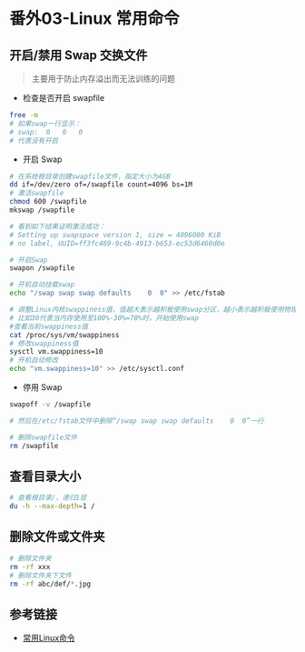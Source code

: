 # 番外03-Linux 常用命令

## 开启/禁用 Swap 交换文件

> 主要用于防止内存溢出而无法训练的问题

- 检查是否开启 swapfile

```bash
free -m
# 如果swap一行显示：
# swap:  0   0   0
# 代表没有开启
```

- 开启 Swap

```bash
# 在系统根目录创建swapfile文件，指定大小为4GB
dd if=/dev/zero of=/swapfile count=4096 bs=1M
# 激活swapfile
chmod 600 /swapfile
mkswap /swapfile

# 看到如下结果证明激活成功：
# Setting up swapspace version 1, size = 4096000 KiB
# no label, UUID=ff3fc469-9c4b-4913-b653-ec53d6460d0e

# 开启Swap
swapon /swapfile

# 开机自动挂载swap
echo "/swap swap swap defaults    0  0" >> /etc/fstab

# 调整Linux内核swappiness值，值越大表示越积极使用swap分区，越小表示越积极使用物理内存
# 比如30代表当内存使用至100%-30%=70%时，开始使用swap
#查看当前swappiness值
cat /proc/sys/vm/swappiness
# 修改swappiness值
sysctl vm.swappiness=10
# 开机自动修改
echo "vm.swappiness=10" >> /etc/sysctl.conf
```

- 停用 Swap

```bash
swapoff -v /swapfile

# 然后在/etc/fstab文件中删除“/swap swap swap defaults    0  0”一行

# 删除swapfile文件
rm /swapfile
```

## 查看目录大小

```bash
# 查看根目录/，递归1层
du -h --max-depth=1 /
```

## 删除文件或文件夹

```bash
# 删除文件夹
rm -rf xxx
# 删除文件夹下文件
rm -rf abc/def/*.jpg
```

## 参考链接

- [常用Linux命令](https://www.autodl.com/docs/linux/)
